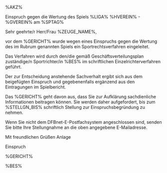 %AKZ%

Einspruch gegen die Wertung des Spiels %LIGA% %HVEREIN% - %GVEREIN% am
%SPTAG%

Sehr geehrte/r Herr/Frau %ZEUGE_NAME%,

vor dem %GERICHT% wurde wegen eines Einspruchs gegen die Wertung des im
Rubrum genannten Spiels ein Sportrechtsverfahren eingeleitet.

Das Verfahren wird durch den/die gemäß Geschäftsverteilungsplan
zuständige/n Sportrichter/in %BES% im schriftlichen
Einzelrichterverfahren geführt.

Der zur Entscheidung anstehende Sachverhalt ergibt sich aus dem
beigefügten Einspruch und gegebenenfalls ergänzend aus den Eintragungen
im Spielbericht.

Das %GERICHT% geht davon aus, dass Sie zur Aufklärung sachdienliche
Informationen beitragen können. Sie werden daher aufgefordert, bis zum
%STELLGN_BIS% schriftlich Stellung zur Einspruchsbegründung zu nehmen.

Wenn Sie nicht dem DFBnet-E-Postfachsystem angeschlossen sind, senden
Sie bitte Ihre Stellungnahme an die oben angegebene E-Mailadresse.

Mit freundlichen Grüßen Anlage

Einspruch

%GERICHT%

%BES%

